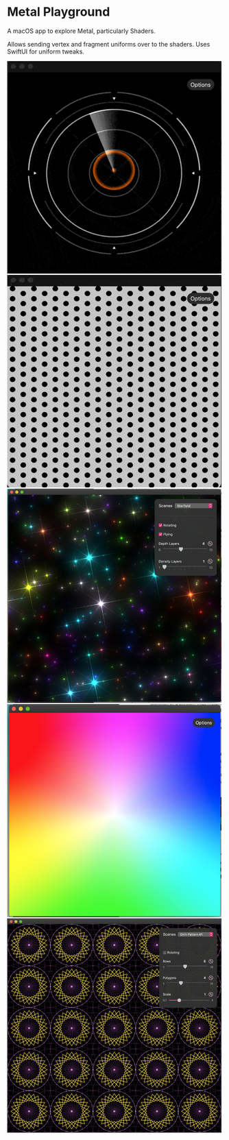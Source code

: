 # Metal Playground

A macOS app to explore Metal, particularly Shaders.

Allows sending vertex and fragment uniforms over to the shaders. Uses SwiftUI for uniform tweaks.

<img src="https://github.com/raheelahmad/metal-playground/raw/master/images/futuristic-UI.gif" alt="" width="500px" />

<img src="https://github.com/raheelahmad/metal-playground/raw/master/images/leftright-tiler.gif" alt="" width="500px" />

<img src="https://github.com/raheelahmad/metal-playground/raw/master/images/starfield.png" alt="" width="500px" />

<img src="https://github.com/raheelahmad/metal-playground/raw/master/images/colors.png" width="500px" />

<img src="https://github.com/raheelahmad/metal-playground/raw/master/images/circles.png" width="500px" />

